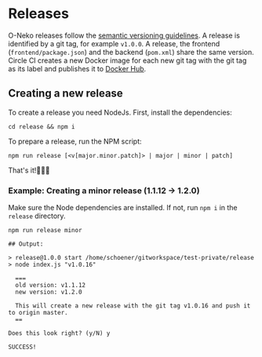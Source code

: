 # Releases

O-Neko releases follow the [semantic versioning guidelines](https://semver.org/). A release is identified by a git tag, for example `v1.0.0`.
A release, the frontend (`frontend/package.json`) and the backend (`pom.xml`) share the same version. Circle CI creates a new
Docker image for each new git tag with the git tag as its label and publishes it to [Docker Hub](https://hub.docker.com/r/subshellgmbh/o-neko/tags).

## Creating a new release 

To create a release you need NodeJs. First, install the dependencies:

    cd release && npm i

To prepare a release, run the NPM script:     

    npm run release [<v[major.minor.patch]> | major | minor | patch]
    
That's it!🎉🎉🎉
    
 ### Example: Creating a minor release (1.1.12 -> 1.2.0)
    
Make sure the Node dependencies are installed. If not, run `npm i` in the `release` directory. 
 
    npm run release minor
    
    ## Output:
    
    > release@1.0.0 start /home/schoener/gitworkspace/test-private/release
    > node index.js "v1.0.16"
    
      ===  
      old version: v1.1.12
      new version: v1.2.0
    
      This will create a new release with the git tag v1.0.16 and push it to origin master. 
      ==
      
    Does this look right? (y/N) y
    
    SUCCESS!
